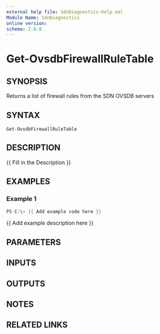 ```yaml
---
external help file: SdnDiagnostics-help.xml
Module Name: SdnDiagnostics
online version:
schema: 2.0.0
---
```


# Get-OvsdbFirewallRuleTable

## SYNOPSIS
Returns a list of firewall rules from the SDN OVSDB servers

## SYNTAX

```
Get-OvsdbFirewallRuleTable
```

## DESCRIPTION
{{ Fill in the Description }}

## EXAMPLES

### Example 1
```powershell
PS C:\> {{ Add example code here }}
```

{{ Add example description here }}

## PARAMETERS

## INPUTS

## OUTPUTS

## NOTES

## RELATED LINKS
